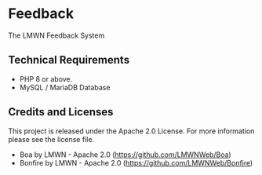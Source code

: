 # Feedback
The LMWN Feedback System

## Technical Requirements
- PHP 8 or above.
- MySQL / MariaDB Database

## Credits and Licenses
This project is released under the Apache 2.0 License. For more information please see the license file.

- Boa by LMWN - Apache 2.0 (https://github.com/LMWNWeb/Boa)
- Bonfire by LMWN - Apache 2.0 (https://github.com/LMWNWeb/Bonfire)
